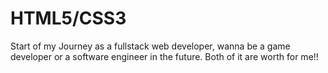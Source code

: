 # HTML5/CSS3
Start of my Journey as a fullstack web developer, wanna be a game developer or a software engineer in the future. Both of it are worth for me!!
